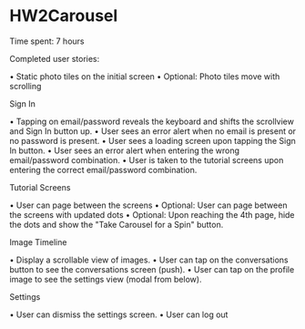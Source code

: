 HW2Carousel
===========
Time spent: 7 hours

Completed user stories:

• Static photo tiles on the initial screen
• Optional: Photo tiles move with scrolling

Sign In

• Tapping on email/password reveals the keyboard and shifts the scrollview and Sign In button up.
• User sees an error alert when no email is present or no password is present.
• User sees a loading screen upon tapping the Sign In button.
• User sees an error alert when entering the wrong email/password combination.
• User is taken to the tutorial screens upon entering the correct email/password combination.

Tutorial Screens

• User can page between the screens
• Optional: User can page between the screens with updated dots
• Optional: Upon reaching the 4th page, hide the dots and show the "Take Carousel for a Spin" button.

Image Timeline

• Display a scrollable view of images.
• User can tap on the conversations button to see the conversations screen (push).
• User can tap on the profile image to see the settings view (modal from below).

Settings

• User can dismiss the settings screen.
• User can log out

